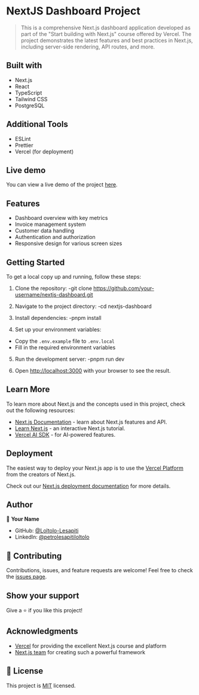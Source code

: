 # NextJS Dashboard Project

> This is a comprehensive Next.js dashboard application developed as part of the "Start building with Next.js" course offered by Vercel. The project demonstrates the latest features and best practices in Next.js, including server-side rendering, API routes, and more.

## Built with

- Next.js
- React
- TypeScript
- Tailwind CSS
- PostgreSQL

## Additional Tools

- ESLint
- Prettier
- Vercel (for deployment)

## Live demo

You can view a live demo of the project [here](nextjs-dashboard-alpha-two-30.vercel.app).

## Features

- Dashboard overview with key metrics
- Invoice management system
- Customer data handling
- Authentication and authorization
- Responsive design for various screen sizes

## Getting Started

To get a local copy up and running, follow these steps:

1. Clone the repository:
   -git clone https://github.com/your-username/nextjs-dashboard.git

2. Navigate to the project directory:
   -cd nextjs-dashboard

3. Install dependencies:
   -pnpm install

4. Set up your environment variables:

- Copy the `.env.example` file to `.env.local`
- Fill in the required environment variables

5. Run the development server:
   -pnpm run dev

6. Open [http://localhost:3000](http://localhost:3000) with your browser to see the result.

## Learn More

To learn more about Next.js and the concepts used in this project, check out the following resources:

- [Next.js Documentation](https://nextjs.org/docs) - learn about Next.js features and API.
- [Learn Next.js](https://nextjs.org/learn) - an interactive Next.js tutorial.
- [Vercel AI SDK](https://sdk.vercel.ai/docs) - for AI-powered features.

## Deployment

The easiest way to deploy your Next.js app is to use the [Vercel Platform](https://vercel.com/new?utm_medium=default-template&filter=next.js&utm_source=create-next-app&utm_campaign=create-next-app-readme) from the creators of Next.js.

Check out our [Next.js deployment documentation](https://nextjs.org/docs/deployment) for more details.

## Author

👤 **Your Name**

- GitHub: [@Loltolo-Lesapiti](https://github.com/Loltolo-Lesapiti)
- LinkedIn: [@petrolesapitiloltolo](https://www.linkedin.com/in/petrolesapitiloltolo/)

## 🤝 Contributing

Contributions, issues, and feature requests are welcome! Feel free to check the [issues page](https://github.com/Loltolo-Lesapiti/nextjs-dashboard/issues).

## Show your support

Give a ⭐️ if you like this project!

## Acknowledgments

- [Vercel](https://vercel.com/) for providing the excellent Next.js course and platform
- [Next.js team](https://nextjs.org/) for creating such a powerful framework

## 📝 License

This project is [MIT](./LICENSE) licensed.
